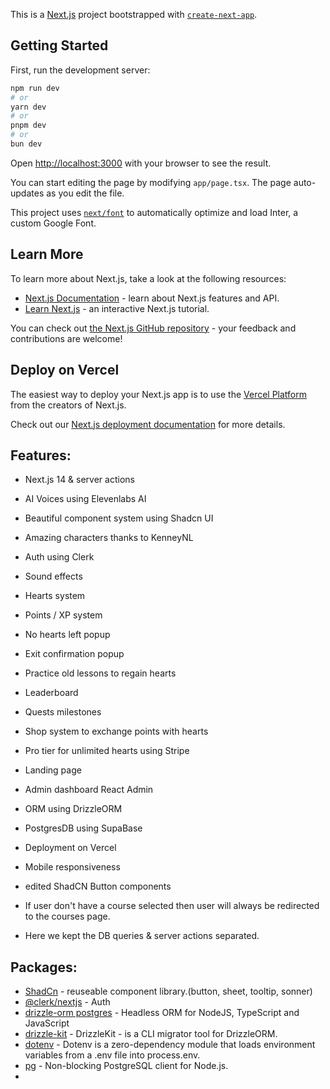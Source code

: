 This is a [Next.js](https://nextjs.org/) project bootstrapped with [`create-next-app`](https://github.com/vercel/next.js/tree/canary/packages/create-next-app).

## Getting Started

First, run the development server:

```bash
npm run dev
# or
yarn dev
# or
pnpm dev
# or
bun dev
```

Open [http://localhost:3000](http://localhost:3000) with your browser to see the result.

You can start editing the page by modifying `app/page.tsx`. The page auto-updates as you edit the file.

This project uses [`next/font`](https://nextjs.org/docs/basic-features/font-optimization) to automatically optimize and load Inter, a custom Google Font.

## Learn More

To learn more about Next.js, take a look at the following resources:

- [Next.js Documentation](https://nextjs.org/docs) - learn about Next.js features and API.
- [Learn Next.js](https://nextjs.org/learn) - an interactive Next.js tutorial.

You can check out [the Next.js GitHub repository](https://github.com/vercel/next.js/) - your feedback and contributions are welcome!

## Deploy on Vercel

The easiest way to deploy your Next.js app is to use the [Vercel Platform](https://vercel.com/new?utm_medium=default-template&filter=next.js&utm_source=create-next-app&utm_campaign=create-next-app-readme) from the creators of Next.js.

Check out our [Next.js deployment documentation](https://nextjs.org/docs/deployment) for more details.

## Features:

- Next.js 14 & server actions
- AI Voices using Elevenlabs AI
- Beautiful component system using Shadcn UI
- Amazing characters thanks to KenneyNL
- Auth using Clerk
- Sound effects
- Hearts system
- Points / XP system
- No hearts left popup
- Exit confirmation popup
- Practice old lessons to regain hearts
- Leaderboard
- Quests milestones
- Shop system to exchange points with hearts
- Pro tier for unlimited hearts using Stripe
- Landing page
- Admin dashboard React Admin
- ORM using DrizzleORM
- PostgresDB using SupaBase
- Deployment on Vercel
- Mobile responsiveness
- edited ShadCN Button components

- If user don't have a course selected then user will always be redirected to the courses page.
- Here we kept the DB queries & server actions separated.

## Packages:

- [ShadCn](https://ui.shadcn.com/docs) - reuseable component library.(button, sheet, tooltip, sonner)
- [@clerk/nextjs](https://clerk.com/docs/quickstarts/nextjs) - Auth
- [drizzle-orm postgres](https://orm.drizzle.team/docs/get-started-postgresql#supabase) - Headless ORM for NodeJS, TypeScript and JavaScript
- [drizzle-kit](https://github.com/drizzle-team/drizzle-kit-mirror#readme) - DrizzleKit - is a CLI migrator tool for DrizzleORM.
- [dotenv](https://github.com/motdotla/dotenv#readme) - Dotenv is a zero-dependency module that loads environment variables from a .env file into process.env.
- [pg](https://www.npmjs.com/package/pg) - Non-blocking PostgreSQL client for Node.js.
-
